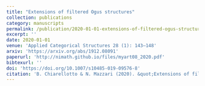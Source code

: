 ```yaml
---
title: "Extensions of filtered Ogus structures"
collection: publications
category: manuscripts
permalink: /publication/2020-01-01-extensions-of-filtered-ogus-structures
excerpt: ''
date: 2020-01-01
venue: 'Applied Categorical Structures 28 (1): 143–148'
arxiv: 'https://arxiv.org/abs/1912.08091'
paperurl: 'http://nimath.github.io/files/myart08_2020.pdf'
bibtexurl: ''
doi: 'https://doi.org/10.1007/s10485-019-09576-8'
citation: 'B. Chiarellotto & N. Mazzari (2020). &quot;Extensions of filtered Ogus structures.&quot; <i>Applied Categorical Structures</i>, 28 (1), 143–148.'
---
```

